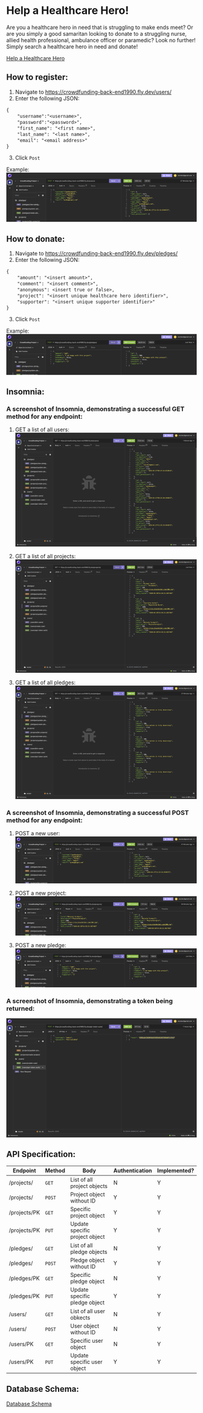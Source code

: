 

# Help a Healthcare Hero!

Are you a healthcare hero in need that is struggling to make ends meet? Or are you simply a good samaritan looking to donate to a struggling nurse, allied health professional, ambulance officer or paramedic? Look no further! Simply search a healthcare hero in need and donate!

[Help a Healthcare Hero](https://crowdfunding-back-end1990.fly.dev/projects/)

## How to register:
1. Navigate to https://crowdfunding-back-end1990.fly.dev/users/
2. Enter the following JSON:

```
{
	"username":"<username>",
	"password":"<password>",
	"first_name": "<first name>",
	"last_name": "<last name>",
	"email": "<email address>"
}
```
3. Click `Post`

Example:
![Example of creating a new user](https://github.com/cdurber90/crowdfunding_back_end/blob/main/images/create-user.png?raw=true)

## How to donate:
1. Navigate to https://crowdfunding-back-end1990.fly.dev/pledges/
2. Enter the following JSON:

```
{
	"amount": "<insert amount>",
	"comment": "<insert comment>",
	"anonymous": <insert true or false>,
	"project": "<insert unique healthcare hero identifier>",
	"supporter": "<insert unique supporter identifier>"
}
```

3. Click `Post`

Example:
![Example of creating a new pledge](https://github.com/cdurber90/crowdfunding_back_end/blob/main/images/create-pledge.png?raw=true)

## Insomnia:

### A screenshot of Insomnia, demonstrating a successful GET method for any endpoint:

1. GET a list of all users:
![GET users](https://github.com/cdurber90/crowdfunding_back_end/blob/main/images/list-users.png?raw=true)

2. GET a list of all projects:
![GET project](https://github.com/cdurber90/crowdfunding_back_end/blob/main/images/list-projects.png?raw=true)

3. GET a list of all pledges:
![GET pledges](https://github.com/cdurber90/crowdfunding_back_end/blob/main/images/list-pledges.png?raw=true)

### A screenshot of Insomnia, demonstrating a successful POST method for any endpoint:

1. POST a new user:
![POST user](https://github.com/cdurber90/crowdfunding_back_end/blob/main/images/create-user.png?raw=true)

2. POST a new project:
![POST project](https://github.com/cdurber90/crowdfunding_back_end/blob/main/images/create-project.png?raw=true)

3. POST a new pledge:
![POST pledge](https://github.com/cdurber90/crowdfunding_back_end/blob/main/images/create-pledge.png?raw=true)

### A screenshot of Insomnia, demonstrating a token being returned:

![RETURN TOKEN](https://github.com/cdurber90/crowdfunding_back_end/blob/main/images/api-token-auth.png?raw=true)

## API Specification:


| Endpoint      | Method| Body                           | Authentication | Implemented? |
| ------------- | ----- | ---------------------------    | --- | --- |
| /projects/    | `GET `  | List of all project objects    | N | Y |
| /projects/    | `POST`  | Project object without ID      | Y | Y |
| /projects/PK  | `GET`   | Specific project object        | Y | Y |
| /projects/PK  | `PUT`   | Update specific project object | Y | Y |
| /pledges/     | `GET`   | List of all pledge objects     | N | Y |
| /pledges/     | `POST`  | Pledge object without ID       | Y | Y |
| /pledges/PK   | `GET`   | Specific pledge object         | N | Y |
| /pledges/PK   | `PUT`   | Update specific pledge object  | Y | Y |
| /users/       | `GET`   | List of all user obkects       | N | Y |
| /users/       | `POST`  | User object without ID         | N | Y |
| /users/PK     | `GET`   | Specific user object           | N | Y |
| /users/PK     | `PUT`   | Update specific user object    | Y | Y |



## Database Schema:

[Database Schema](https://github.com/cdurber90/crowdfunding_back_end/blob/main/images/Flowchart.png?raw=true)



